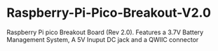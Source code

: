 # Raspberry-Pi-Pico-Breakout-V2.0
Raspberry Pi pico Breakout Board (Rev 2.0). Features a 3.7V Battery Management System, A 5V Inuput DC jack and a QWIIC connector
